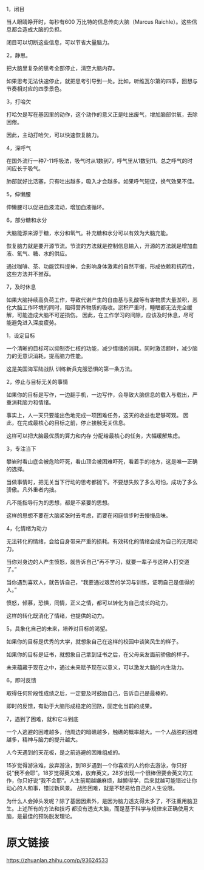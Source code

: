 1，闭目

当人眼睛睁开时，每秒有600 万比特的信息传向大脑（Marcus Raichle）。这些信息都会造成大脑的负担。

闭目可以切断这些信息，可以节省大量脑力。

2，静思。

把大脑里复杂的思考全部停止，清空大脑内存。

如果思考无法快速停止，就把思考引导到一处。比如，听维瓦尔第的四季，回想与节奏相对应的四季景色。

3，打哈欠

打哈欠是写在基因里的动作，这个动作的意义正是吐出废气，增加脑部供氧，去除困倦。

因此，主动打哈欠，可以快速恢复脑力。

4，深呼气

在国外流行一种7-11呼吸法，吸气时从1数到7，呼气里从1数到11。总之呼气的时间应长于吸气。

肺部就好比活塞，只有吐出越多，吸入才会越多。如果呼气短促，换气效果不佳。

5，伸懒腰

伸懒腰可以促进血液流动，增加血液循环。

6，部分糖和水分

大脑能源来源于糖，水分和氧气。补充糖和水分可以有效为大脑充能。

恢复脑力就是要开源节流。节流的方法就是控制信息输入，开源的方法就是增加血液、氧气、糖、水的供应。

通过咖啡、茶、功能饮料提神，会影响身体激素的自然平衡，形成依赖和抗药性，这些方法并不推荐。

7，及时休息

如果大脑持续高负荷工作，导致代谢产生的自由基与乳酸等有害物质大量淤积，恶化大脑工作环境的同时，阻碍营养物质的吸收。淤积严重时，睡眠都无法完全缓解，可能造成大脑不可逆损伤。
因此，在工作学习的间隙，应该及时休息，尽可能避免进入深度疲劳。


1，设定目标

一个清晰的目标可以抑制杏仁核的功能，减少情绪的消耗。同时激活额叶，减少脑力的无意识消耗，提高脑力性能。

这是美国海军陆战队 训练新兵克服恐惧的第一条方法。

2，停止与目标无关的事情

如果你的目标是写作，一边翻手机，一边写作，会导致大脑信息的载入与载出，严重消耗脑力和情绪。

事实上，人一天只要能出色地完成一项困难任务，这天的收益也足够可观。 因此，在完成最核心的目标之前，停止接触无关信息。

这样可以把大脑最优质的算力和内存 分配给最核心的任务，大幅缓解焦虑。

3，专注当下

攀岩时看山底会被危险吓死，看山顶会被困难吓死，看着手的地方，这是唯一正确的选择。

当做事情时，把无关当下行动的思考都抛下。不要想失败了多么可怕，成功了多么骄傲。凡外重者内拙。

凡不能指导行为的思想，都是不紧要的思想。

这样的思想不要在大脑紧张时去考虑，而要在闲庭信步时去慢慢品味。

4，化情绪为动力

无法转化的情绪，会给自身带来严重的损耗。有效转化的情绪会成为自己的无限动力。

当你对身边的人产生愤怒，就告诉自己“再不学习，就要一辈子与这种人打交道了。”

当你遇到喜欢人，就告诉自己，“我要通过艰苦的学习与训练，证明自己是值得的人。”

愤怒，倾慕，恐惧，同情，正义之情，都可以转化为自己成长的动力。

这样的转化既消化了情绪，也提供的动力。

5，具象化自己的未来，培养对目标的渴望。

如果你的目标是优秀的大学，就想象自己在这样的校园中谈笑风生的样子。

如果你的目标是证书，就想象自己拿到证书之后，在父母亲友面前骄傲的样子。

未来蕴藏于现在之中，通过未来赋予现在以意义，可以激发大脑的内生动力。

6，即时反馈

取得任何阶段性成绩之后，一定要及时鼓励自己，告诉自己是最棒的。

即时的反馈，有助于大脑形成稳定的回路，固定化当前的成果。

7，遇到了困难，就和它斗到底

一个人逃避的困难越多，他周边的暗礁越多，触礁的概率越大。一个人战胜的困难越多，精神与脑力的提升越大。

人今天遇到的天花板，是之前逃避的困难组成的。

15岁觉得游泳难，放弃游泳，到18岁遇到一个你喜欢的人约你去游泳，你只好说“我不会耶”。18岁觉得英文难，放弃英文，28岁出现一个很棒但要会英文的工作，你只好说“我不会耶”。人生前期越嫌麻烦，越懒得学，后来就越可能错过让你动心的人和事，错过新风景。
战胜困难，就是不轻易给自己的人生设限。

为什么人会掉头发呢？除了基因因素外，是因为脑力透支得太多了，不注重用脑卫生。上述所有的方法和技巧 都没有透支大脑，而是基于科学与规律来正确使用大脑，是最佳的预防脱发理论。

# 原文链接
https://zhuanlan.zhihu.com/p/93624533